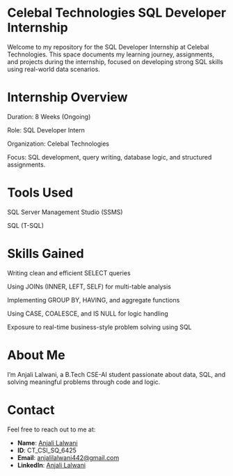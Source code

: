 # Celebal Technologies SQL Developer Internship

Welcome to my repository for the SQL Developer Internship at Celebal Technologies.
This space documents my learning journey, assignments, and projects during the internship, focused on developing strong SQL skills using real-world data scenarios.

# Internship Overview

Duration: 8 Weeks (Ongoing)

Role: SQL Developer Intern

Organization: Celebal Technologies

Focus: SQL development, query writing, database logic, and structured assignments.

# Tools Used

SQL Server Management Studio (SSMS)

SQL (T-SQL)

# Skills Gained

Writing clean and efficient SELECT queries

Using JOINs (INNER, LEFT, SELF) for multi-table analysis

Implementing GROUP BY, HAVING, and aggregate functions

Using CASE, COALESCE, and IS NULL for logic handling

Exposure to real-time business-style problem solving using SQL

# About Me

I’m Anjali Lalwani, a B.Tech CSE-AI student passionate about data, SQL, and solving meaningful problems through code and logic.

# Contact 

Feel free to reach out to me at:
- **Name**: [Anjali Lalwani](https://github.com/lalwanianjali21/SQL-CSI.git)
- **ID**: CT_CSI_SQ_6425
- **Email**: anjalilalwani442@gmail.com
- **LinkedIn**: [Anjali Lalwani](https://www.linkedin.com/in/anjali-lalwani-702a7924a)


